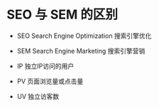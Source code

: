 # SEO 与 SEM 的区别

* SEO Search Engine Optimization 搜索引擎优化
* SEM Search Engine Marketing 搜索引擎营销

* IP 独立IP访问的用户
* PV 页面浏览量或点击量
* UV 独立访客数 